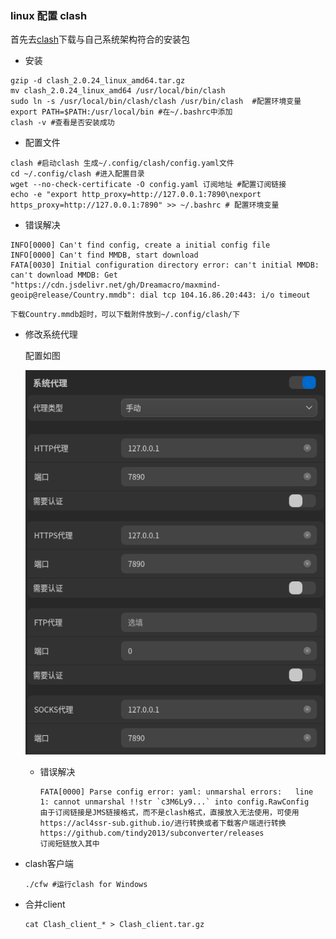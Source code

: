 ### linux 配置 clash

首先去[clash](https://github.com/doreamon-design/clash/releases)下载与自己系统架构符合的安装包

- 安装

``` shell
gzip -d clash_2.0.24_linux_amd64.tar.gz
mv clash_2.0.24_linux_amd64 /usr/local/bin/clash
sudo ln -s /usr/local/bin/clash/clash /usr/bin/clash  #配置环境变量
export PATH=$PATH:/usr/local/bin #在~/.bashrc中添加
clash -v #查看是否安装成功
```

- 配置文件

``` shell
clash #启动clash 生成~/.config/clash/config.yaml文件
cd ~/.config/clash #进入配置目录
wget --no-check-certificate -O config.yaml 订阅地址 #配置订阅链接
echo -e "export http_proxy=http://127.0.0.1:7890\nexport https_proxy=http://127.0.0.1:7890" >> ~/.bashrc # 配置环境变量
```

- 错误解决

``` shell
INFO[0000] Can't find config, create a initial config file 
INFO[0000] Can't find MMDB, start download              
FATA[0030] Initial configuration directory error: can't initial MMDB: can't download MMDB: Get "https://cdn.jsdelivr.net/gh/Dreamacro/maxmind-geoip@release/Country.mmdb": dial tcp 104.16.86.20:443: i/o timeout 
```

``` shell
下载Country.mmdb超时，可以下载附件放到~/.config/clash/下
```

- 修改系统代理

  配置如图

  ![proxy](./proxy.png)

  - 错误解决

    ```shell
    FATA[0000] Parse config error: yaml: unmarshal errors:   line 1: cannot unmarshal !!str `c3M6Ly9...` into config.RawConfig
    由于订阅链接是JMS链接格式，而不是clash格式，直接放入无法使用，可使用https://acl4ssr-sub.github.io/进行转换或者下载客户端进行转换https://github.com/tindy2013/subconverter/releases
    订阅短链放入其中
    ```

- clash客户端

  ``` shell
  ./cfw #运行clash for Windows
  ```


- 合并client

  ```shell
  cat Clash_client_* > Clash_client.tar.gz
  ```

  
